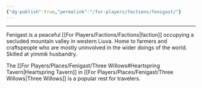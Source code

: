 ```yaml
---
{"dg-publish":true,"permalink":"/for-players/factions/fenigast/"}
---
```


***
Fenigast is a peaceful [[For Players/Factions/Factions\|faction]] occupying a secluded mountain valley in western Liuva. Home to farmers and craftspeople who are mostly uninvolved in the wider doings of the world. Skilled at yimmik husbandry.

The [[For Players/Places/Fenigast/Three Willows#Heartspring Tavern\|Heartspring Tavern]] in [[For Players/Places/Fenigast/Three Willows\|Three Willows]] is a popular rest for travelers.